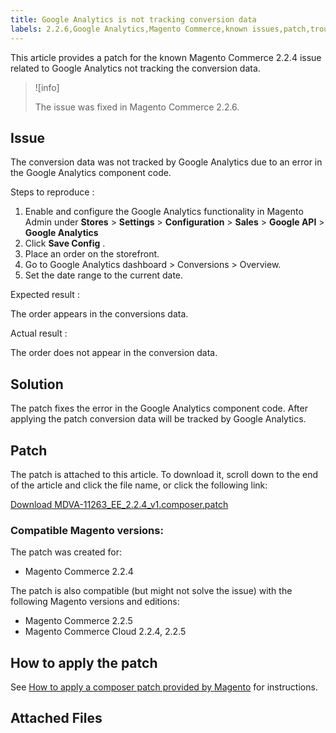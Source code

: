 ```yaml
---
title: Google Analytics is not tracking conversion data
labels: 2.2.6,Google Analytics,Magento Commerce,known issues,patch,troubleshooting
---
```


This article provides a patch for the known Magento Commerce 2.2.4 issue related to Google Analytics not tracking the conversion data.

>![info]
>
>The issue was fixed in Magento Commerce 2.2.6.

## Issue

The conversion data was not tracked by Google Analytics due to an error in the Google Analytics component code.

 <span class="wysiwyg-underline">Steps to reproduce</span> :

1. Enable and configure the Google Analytics functionality in Magento Admin under **Stores** > **Settings** > **Configuration** > **Sales** > **Google API** > **Google Analytics** 
1. Click **Save Config** .
1. Place an order on the storefront.
1. Go to Google Analytics dashboard > Conversions > Overview.
1. Set the date range to the current date.

 <span class="wysiwyg-underline">Expected result</span> :

The order appears in the conversions data.

 <span class="wysiwyg-underline">Actual result</span> :

The order does not appear in the conversion data.

## Solution

The patch fixes the error in the Google Analytics component code. After applying the patch conversion data will be tracked by Google Analytics.

## Patch

The patch is attached to this article. To download it, scroll down to the end of the article and click the file name, or click the following link:

 [Download MDVA-11263\_EE\_2.2.4\_v1.composer.patch](https://support.magento.com/hc/en-us/article_attachments/360025558831/MDVA-11263_EE_2.2.4_v1.composer.patch) 

### Compatible Magento versions:

The patch was created for:

* Magento Commerce 2.2.4

The patch is also compatible (but might not solve the issue) with the following Magento versions and editions:

* Magento Commerce 2.2.5
* Magento Commerce Cloud 2.2.4, 2.2.5

## How to apply the patch

See [How to apply a composer patch provided by Magento](https://support.magento.com/hc/en-us/articles/360028367731) for instructions.

## Attached Files
